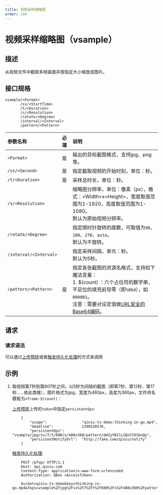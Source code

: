 ```yaml
---
title: 视频采样缩略图
order: 144
---
```


<a id="video-sample-video-sample"></a>
# 视频采样缩略图（vsample）

<a id="video-sample-description"></a>
## 描述

从视频文件中截取多帧画面并按指定大小缩放成图片。  

<a id="video-sample-specification"></a>
## 接口规格

```
vsample/<Format>
       /ss/<StartTime>
       /t/<Duration>
       /s/<Resolution>
       /rotate/<Degree>
       /interval/<Interval>
       /pattern/<Pattern>
```

参数名称           | 必填 | 说明
:----------------- | :--- | :------------------------------------------------------------------
<a id="video-sample-format"></a>`<Format>`         | 是   | 输出的目标截图格式，支持jpg、png等。
<a id="video-sample-starttime"></a>`/ss/<Second>`     | 是   | 指定截取视频的开始时刻，单位：秒。
<a id="video-sample-duration"></a>`/t/<Duration>`    | 是   | 采样总时长，单位：秒。
<a id="video-sample-resolution"></a>`/s/<Resolution>`  |      | 缩略图分辨率，单位：像素（px），格式：\<Width\>x\<Height\>，宽度取值范围为1-1920，高度取值范围为1-1080。<br>默认为原始视频分辨率。
<a id="video-sample-rotate"></a>`/rotate/<Degree>` |      | 指定顺时针旋转的度数，可取值为`90`、`180`、`270`、`auto`。<br>默认为不旋转。
<a id="video-sample-interval"></a>`/interval/<Interval>` |      | 指定采样间隔，单元：秒。<br>默认为5秒。
<a id="video-sample-pattern"></a>`/pattern/<Pattern>` | 是    | 指定各张截图的资源名格式，支持如下魔法变量：<br>1. $(count) ：六个占位符的数字串，不足位的填充前导零（即`%06d`），如 `000001`。<br>注意：需要对设定值做[URL安全的Base64编码][urlsafeBase64Href]。

<a id="video-sample-request"></a>
## 请求

<a id="video-sample-request-syntax"></a>
### 请求语法

可以通过[上传预转](/docs/v6/api/reference/security/put-policy.html#put-policy-persistent-ops)或者[触发持久化处理](/docs/v6/api/reference/fop/pfop/pfop.html)的方式来调用

<a id="video-sample-samples"></a>
## 示例

1. 取视频第7秒到第607秒之间，以5秒为间隔的截图（即第7秒、第12秒、第17秒……依此类推），图片格式为jpg，宽度为480px，高度为360px，文件命名模板为`vframe-$(count)`：

	[上传预转](/docs/v6/api/reference/security/put-policy.html#put-policy-persistent-ops)上传的`token`中指定`persistentOps`:

	```
	    {
	        "scope":                "qiniu-ts-demo:thinking-in-go.mp4",
	        "deadline":             1390528576,
	        "persistentOps":        "vsample/jpg/ss/7/t/600/s/480x360/pattern/dmZyYW1lLSQoY291bnQp",
	        "persistentNotifyUrl":  "http://fake.com/qiniu/notify"
	    }
	```

	[触发持久化处理](/docs/v6/api/reference/fop/pfop/pfop.html):

	```
	    POST /pfop/ HTTP/1.1
	    Host: api.qiniu.com  
	    Content-Type: application/x-www-form-urlencoded  
	    Authorization: QBox <AccessToken>  

	    bucket=qiniu-ts-demo&key=thinking-in-go.mp4&fops=vsample%2Fjpg%2Fss%2F7%2Ft%2F600%2Fs%2F480x360%2Fpattern%2FdmZyYW1lLSQoY291bnQp
	```

[sendBugReportHref]: mailto:support@qiniu.com?subject=599错误日志    "发送错误报告"
[urlsafeBase64Href]: /docs/v6/api/overview/appendix.html#urlsafe-base64 "URL安全的Base64编码"
